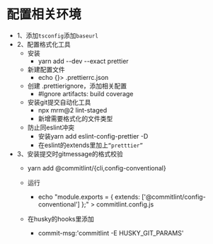 # 配置相关环境
- 1、添加`tsconfig`添加`baseurl`
- 2、配置格式化工具
  - 安装
    - yarn add --dev --exact prettier
  - 新建配置文件
    - echo {}> .prettierrc.json
  - 创建 .prettierignore，添加相关配置
    -  #Ignore artifacts:
        build
        coverage
  - 安装git提交自动化工具
    - npx mrm@2 lint-staged
    - 新增需要格式化的文件类型
  - 防止同eslint冲突
    - 安装yarn add eslint-config-prettier -D
    - 在eslint的extends里加上`“pretttier”`
- 3、安装提交时gitmessage的格式校验
  - yarn add @commitlint/{cli,config-conventional}
  - 运行
    - echo "module.exports = { extends: ['@commitlint/config-conventional'] };" > commitlint.config.js

  - 在husky的hooks里添加
    -  commit-msg:'commitlint -E HUSKY_GIT_PARAMS'